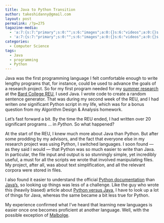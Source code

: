 ```yaml
---
title: Java to Python Transition
author: takeshidanny@gmail.com
layout: post
permalink: /?p=275
tagazine-media:
  - 'a:7:{s:7:"primary";s:0:"";s:6:"images";a:0:{}s:6:"videos";a:0:{}s:11:"image_count";i:0;s:6:"author";s:8:"25629085";s:7:"blog_id";s:8:"25755956";s:9:"mod_stamp";s:19:"2012-08-05 06:35:37";}'
  - 'a:7:{s:7:"primary";s:0:"";s:6:"images";a:0:{}s:6:"videos";a:0:{}s:11:"image_count";i:0;s:6:"author";s:8:"25629085";s:7:"blog_id";s:8:"25755956";s:9:"mod_stamp";s:19:"2012-08-05 06:35:37";}'
categories:
  - Computer Science
tags:
  - Java
  - programming
  - Python
---
```

Java was the first programming language I felt comfortable enough to write lengthy programs that, for instance, could be used to advance the goals of a research project. So for my first program needed for my [summer research][1] at the [Bard College REU][2], I used Java. I wrote code to create a random sentence generator. That was during my second week of the REU, and I had writen *one* significant Python script in my life, which was for a bonus question from my Algorithm Design & Analysis homework.

Let&#8217;s fast forward a bit. By the time the REU ended, I had written over 20 significant programs &#8230; in *Python*. So what happened?

At the start of the REU, I knew much more about Java than Python. But after some prodding by my advisors, and the fact that everyone else in my research project was using Python, I switched languages. I soon found &#8212; as they said I would &#8212; that Python was so much easier to write than Java. In particular, the file input and output is so stunningly simple, yet incredibly useful, a must for all the scripts we wrote that involved manipulating files. My project, after all, was about text simplification, and all the relevant corpora were stored in files. 

I also found it easier to understand the official [Python documentation][3] than [Java&#8217;s][4], so looking up things was less of a challenge. Like the guy who wrote this (heavily biased) article about [Python versus Java][5], I have to look up a lot of things for Java, whereas the same became a bit less true for Python.

My experience confirmed what I&#8217;ve heard that learning new languages is easier once one becomes proficient at another language. Well, with the possible exception of [Malbolge][6].

 [1]: http://seitad.wordpress.com/2012/07/27/wrapping-up-my-summer-research/
 [2]: http://seitad.wordpress.com/2012/06/03/summer-at-bard/
 [3]: http://docs.python.org/
 [4]: http://docs.oracle.com/javase/6/docs/api/
 [5]: http://pythonconquerstheuniverse.wordpress.com/2009/10/03/python-java-a-side-by-side-comparison/
 [6]: http://en.wikipedia.org/wiki/Malbolge